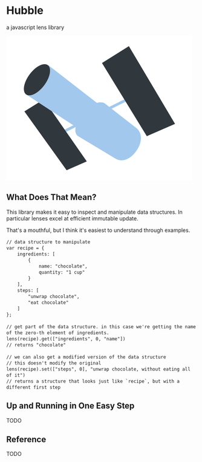 # Hubble

a javascript lens library

![](hubble.png)

## What Does That Mean?

This library makes it easy to inspect and manipulate data structures. In particular lenses excel at efficient immutable update.

That's a mouthful, but I think it's easiest to understand through examples.

```
// data structure to manipulate
var recipe = {
    ingredients: [
        {
            name: "chocolate",
            quantity: "1 cup"
        }
    ],
    steps: [
        "unwrap chocolate",
        "eat chocolate"
    ]
};

// get part of the data structure. in this case we're getting the name of the zero-th element of ingredients.
lens(recipe).get(["ingredients", 0, "name"])
// returns "chocolate"

// we can also get a modified version of the data structure
// this doesn't modify the original
lens(recipe).set(["steps", 0], "unwrap chocolate, without eating all of it")
// returns a structure that looks just like `recipe`, but with a different first step
```

##  Up and Running in One Easy Step

TODO

## Reference

TODO
